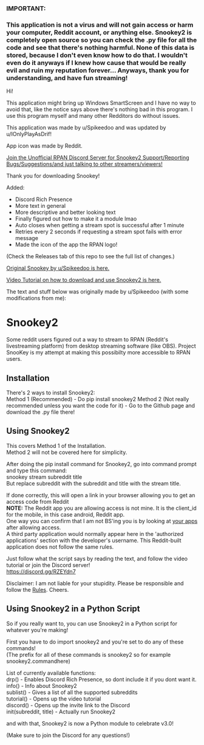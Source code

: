 
### IMPORTANT:  
### This application is not a virus and will not gain access or harm your computer, Reddit account, or anything else. Snookey2 is completely open source so you can check the .py file for all the code and see that there's nothing harmful. None of this data is stored, because I don't even know how to do that. I wouldn't even do it anyways if I knew how cause that would be really evil and ruin my reputation forever... Anyways, thank you for understanding, and have fun streaming! 

Hi!

This application might bring up Windows SmartScreen and I have no way to avoid that, like the notice says above there's nothing bad in this program. I use this program myself and many other Redditors do without issues.

This application was made by u/Spikeedoo and was updated by u/IOnlyPlayAsDrif!

App icon was made by Reddit.

[Join the Unofficial RPAN Discord Server for Snookey2 Support/Reporting Bugs/Suggestions/and just talking to other streamers/viewers!](https://discord.gg/3GcApfT)

Thank you for downloading Snookey!

Added:
- Discord Rich Presence
- More text in general
- More descriptive and better looking text
- Finally figured out how to make it a module lmao
- Auto closes when getting a stream spot is successful after 1 minute
- Retries every 2 seconds if requesting a stream spot fails with error message
- Made the icon of the app the RPAN logo!

(Check the Releases tab of this repo to see the full list of changes.)

[Original Snookey by u/Spikeedoo is here.](https://github.com/Spikeedoo/SnooKey)   

[Video Tutorial on how to download and use Snookey2 is here.](https://youtu.be/Oi54fiFOoCI)

The text and stuff below was originally made by u/Spikeedoo (with some modifications from me):

# Snookey2
Some reddit users figured out a way to stream to RPAN (Reddit's livestreaming platform) from desktop streaming software 
(like OBS).  Project SnooKey is my attempt at making this possibilty more accessible to RPAN users.

## Installation  
There's 2 ways to install Snookey2:  
Method 1 (Recommended) - Do pip install snookey2
Method 2 (Not really recommended unless you want the code for it) - Go to the Github page and download the .py file there!

## Using Snookey2  
This covers Method 1 of the Installation.  
Method 2 will not be covered here for simplicity.

After doing the pip install command for Snookey2, go into command prompt and type this command:  
snookey stream subreddit title  
But replace subreddit with the subreddit and title with the stream title.

If done correctly, this will open a link in your browser allowing you to get an access code from Reddit     
**NOTE:** The Reddit app you are allowing access is not mine.  It is the client_id for the mobile, in this case android, Reddit app.    
One way you can confirm that I am not BS'ing you is by looking at [your apps](https://www.reddit.com/prefs/apps/) after allowing access.  
A third party application would normally appear here in the 'authorized applications' section with the developer's username.  This Reddit-built  
application does not follow the same rules.   

Just follow what the script says by reading the text, and follow the video tutorial or join the Discord server!  
https://discord.gg/RZEYdn7

Disclaimer: I am not liable for your stupidity.  Please be responsible and follow the [Rules](https://www.redditinc.com/policies/broadcasting-content-policy).  Cheers.  

## Using Snookey2 in a Python Script  
So if you really want to, you can use Snookey2 in a Python script for whatever you're making!

First you have to do import snookey2 and you're set to do any of these commands!  
(The prefix for all of these commands is snookey2 so for example snookey2.commandhere)  

List of currently available functions:  
drp() - Enables Discord Rich Presence, so dont include it if you dont want it.  
info() - Info about Snookey2  
sublist() - Gives a list of all the supported subreddits  
tutorial() - Opens up the video tutorial  
discord() - Opens up the invite link to the Discord  
init(subreddit, title) - Actually run Snookey2  

and with that, Snookey2 is now a Python module to celebrate v3.0!

(Make sure to join the Discord for any questions!)
